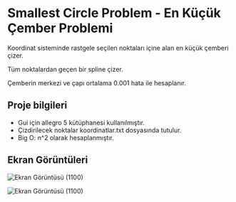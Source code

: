 # Smallest Circle Problem - En Küçük Çember Problemi
Koordinat sisteminde rastgele seçilen noktaları içine alan en küçük çemberi çizer.

Tüm noktalardan geçen bir spline çizer.

Çemberin merkezi ve çapı ortalama 0.001 hata ile hesaplanır.

## Proje bilgileri
- Gui için allegro 5 kütüphanesi kullanılmıştır.
- Çizdirilecek noktalar koordinatlar.txt dosyasında tutulur. 
- Big O: n^2 olarak hesaplanmıştır.

## Ekran Görüntüleri

![Ekran Görüntüsü (1100)](https://user-images.githubusercontent.com/86842336/166262295-4a338a8d-83d9-4c4a-8612-2bff69ed1d09.png)

![Ekran Görüntüsü (1100)](https://user-images.githubusercontent.com/86842336/166262295-4a338a8d-83d9-4c4a-8612-2bff69ed1d09.png)
